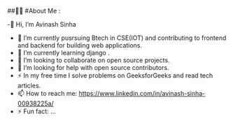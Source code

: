 

<!--
**avi4748sinha/avi4748sinha** is a ✨ _special_ ✨ repository because its `README.md` (this file) appears on your GitHub profile.-->

##👩‍💻  #About Me :

-👋 Hi, I’m Avinash Sinha
- 🔭 I’m currently pusrsuing Btech in CSE(IOT) and contributing to frontend and backend for building web applications.
- 🌱 I’m currently learning django .
- 👯  I’m looking to collaborate on open source projects.
- 🤔 I’m looking for help with open source contributors.
- ⚡ In my free time I solve problems on GeeksforGeeks and read tech articles.
- 📫 How to reach me: https://www.linkedin.com/in/avinash-sinha-00938225a/ 
- ⚡ Fun fact: ...

